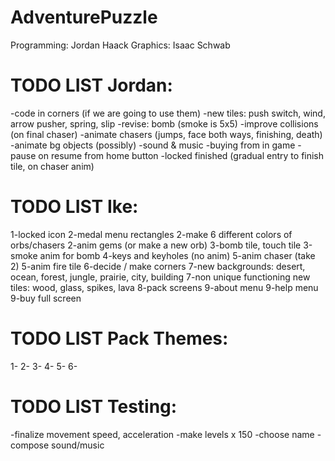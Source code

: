AdventurePuzzle
===============
Programming: Jordan Haack
Graphics: Isaac Schwab


TODO LIST Jordan:
=======
-code in corners (if we are going to use them)
-new tiles: push switch, wind, arrow pusher, spring, slip
-revise: bomb (smoke is 5x5)
-improve collisions (on final chaser)
-animate chasers (jumps, face both ways, finishing, death)
-animate bg objects (possibly)
-sound & music
-buying from in game
-pause on resume from home button
-locked finished (gradual entry to finish tile, on chaser anim)


TODO LIST Ike:
=======
1-locked icon
2-medal menu rectangles
2-make 6 different colors of orbs/chasers
2-anim gems (or make a new orb)
3-bomb tile, touch tile
3-smoke anim for bomb
4-keys and keyholes (no anim)
5-anim chaser (take 2)
5-anim fire tile
6-decide / make corners
7-new backgrounds: desert, ocean, forest, jungle, prairie, city, building
7-non unique functioning new tiles: wood, glass, spikes, lava
8-pack screens
9-about menu
9-help menu
9-buy full screen


TODO LIST Pack Themes:
=======
1-
2-
3-
4-
5-
6-


TODO LIST Testing:
=======
-finalize movement speed, acceleration
-make levels x 150
-choose name
-compose sound/music

